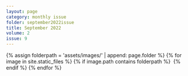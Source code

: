 ```yaml
---
layout: page
category: monthly issue
folder: september2022issue
title: September 2022
volume: 2
issue: 9
---
```


<html>
{% assign folderpath = 'assets/images/' | append: page.folder %}
{% for image in site.static_files %}
{% if image.path contains folderpath %}
    <img src="{{ image.path }}" alt="">
{% endif %}
{% endfor %}

</html>